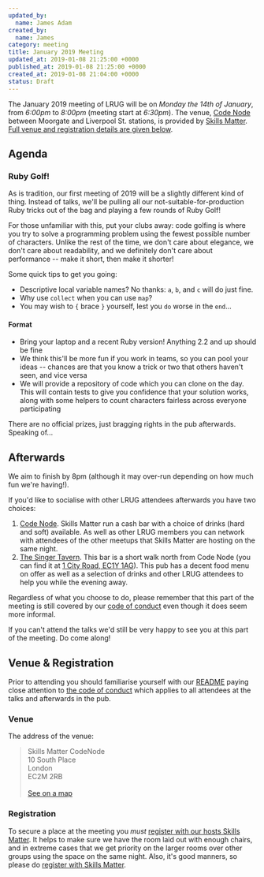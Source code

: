 ```yaml
---
updated_by:
  name: James Adam
created_by:
  name: James
category: meeting
title: January 2019 Meeting
updated_at: 2019-01-08 21:25:00 +0000
published_at: 2019-01-08 21:25:00 +0000
created_at: 2019-01-08 21:04:00 +0000
status: Draft
---
```


The January 2019 meeting of LRUG will be on *Monday the 14th of January*,
from _6:00pm_ to _8:00pm_ (meeting start at _6:30pm_).  The venue, [Code
Node][skills-matter-venue] between
Moorgate and Liverpool St. stations, is provided by [Skills
Matter](http://www.skillsmatter.com).  [Full venue and registration details are
given below](#january18registration).

Agenda
------

### Ruby Golf!

As is tradition, our first meeting of 2019 will be a slightly different kind of thing.  Instead
of talks, we'll be pulling all our not-suitable-for-production Ruby tricks out of the bag and 
playing a few rounds of Ruby Golf!

For those unfamiliar with this, put your clubs away: code golfing is where you try to solve a
programming problem using the fewest possible number of characters. Unlike the rest of the time,
we don't care about elegance, we don't care about readability, and we definitely don't care
about performance -- make it short, then make it shorter!

Some quick tips to get you going:

* Descriptive local variable names? No thanks: `a`, `b`, and `c` will do just fine.
* Why use `collect` when you can use `map`?
* You may wish to `{` brace `}` yourself, lest you `do` worse in the `end`...

#### Format

* Bring your laptop and a recent Ruby version! Anything 2.2 and up should be fine
* We think this'll be more fun if you work in teams, so you can pool your ideas -- chances
  are that you know a trick or two that others haven't seen, and vice versa
* We will provide a repository of code which you can clone on the day. This will
  contain tests to give you confidence that your solution works, along with some helpers
  to count characters fairless across everyone participating
  

There are no official prizes, just bragging rights in the pub afterwards. Speaking of...

Afterwards
----------

We aim to finish by 8pm (although it may over-run depending on how much fun we're having!).

If you'd like to socialise with other LRUG attendees afterwards you have two choices:

1. [Code Node][skills-matter-venue].  Skills Matter run a cash bar with a
   choice of drinks (hard and soft) available.  As well as other LRUG members
   you can network with attendees of the other meetups that Skills Matter are
   hosting on the same night.
2. [The Singer Tavern](http://singertavern.com/).  This bar is a short walk
   north from Code Node (you can find it at [1 City Road, EC1Y
   1AG](https://goo.gl/maps/w9kPu)).  This pub has a decent food menu on offer
   as well as a selection of drinks and other LRUG attendees to help you
   while the evening away.

Regardless of what you choose to do, please remember that this part of the
meeting is still covered by our [code of
conduct](http://readme.lrug.org/#code-of-conduct) even though it does seem more
informal.

If you can't attend the talks we'd still be very happy to see you at this part
of the meeting.  Do come along!

Venue & Registration <a name="january18registration">&nbsp;</a>
-----------------------------------------------------------

Prior to attending you should familiarise yourself with our
[README](http://readme.lrug.org/) paying close attention to [the code of
conduct](http://readme.lrug.org/#code-of-conduct) which applies to
all attendees at the talks and afterwards in the pub.

### Venue

The address of the venue:

> Skills Matter CodeNode<br/>10 South Place<br/>London<br/>EC2M 2RB<br/><br/>[See on a map](https://goo.gl/maps/ONJT4)

### Registration

To secure a place at the meeting you *must* [register with our hosts
Skills Matter][skills-matter-event].  It helps to
make sure we have the room laid out with enough chairs, and in extreme cases
that we get priority on the larger rooms over other groups using the space on
the same night.  Also, it's good manners, so please do [register with Skills
Matter][skills-matter-event].

[skills-matter-venue]: https://skillsmatter.com/locations/264-skills-matter-codenode
[skills-matter-event]: https://skillsmatter.com/meetups/11946-lrug
